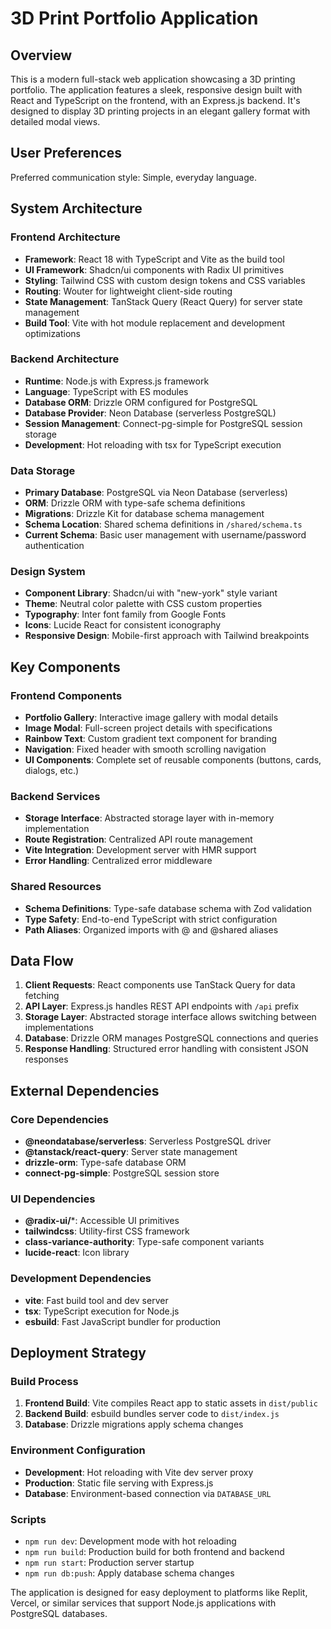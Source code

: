 # 3D Print Portfolio Application

## Overview

This is a modern full-stack web application showcasing a 3D printing portfolio. The application features a sleek, responsive design built with React and TypeScript on the frontend, with an Express.js backend. It's designed to display 3D printing projects in an elegant gallery format with detailed modal views.

## User Preferences

Preferred communication style: Simple, everyday language.

## System Architecture

### Frontend Architecture
- **Framework**: React 18 with TypeScript and Vite as the build tool
- **UI Framework**: Shadcn/ui components with Radix UI primitives
- **Styling**: Tailwind CSS with custom design tokens and CSS variables
- **Routing**: Wouter for lightweight client-side routing
- **State Management**: TanStack Query (React Query) for server state management
- **Build Tool**: Vite with hot module replacement and development optimizations

### Backend Architecture
- **Runtime**: Node.js with Express.js framework
- **Language**: TypeScript with ES modules
- **Database ORM**: Drizzle ORM configured for PostgreSQL
- **Database Provider**: Neon Database (serverless PostgreSQL)
- **Session Management**: Connect-pg-simple for PostgreSQL session storage
- **Development**: Hot reloading with tsx for TypeScript execution

### Data Storage
- **Primary Database**: PostgreSQL via Neon Database (serverless)
- **ORM**: Drizzle ORM with type-safe schema definitions
- **Migrations**: Drizzle Kit for database schema management
- **Schema Location**: Shared schema definitions in `/shared/schema.ts`
- **Current Schema**: Basic user management with username/password authentication

### Design System
- **Component Library**: Shadcn/ui with "new-york" style variant
- **Theme**: Neutral color palette with CSS custom properties
- **Typography**: Inter font family from Google Fonts
- **Icons**: Lucide React for consistent iconography
- **Responsive Design**: Mobile-first approach with Tailwind breakpoints

## Key Components

### Frontend Components
- **Portfolio Gallery**: Interactive image gallery with modal details
- **Image Modal**: Full-screen project details with specifications
- **Rainbow Text**: Custom gradient text component for branding
- **Navigation**: Fixed header with smooth scrolling navigation
- **UI Components**: Complete set of reusable components (buttons, cards, dialogs, etc.)

### Backend Services
- **Storage Interface**: Abstracted storage layer with in-memory implementation
- **Route Registration**: Centralized API route management
- **Vite Integration**: Development server with HMR support
- **Error Handling**: Centralized error middleware

### Shared Resources
- **Schema Definitions**: Type-safe database schema with Zod validation
- **Type Safety**: End-to-end TypeScript with strict configuration
- **Path Aliases**: Organized imports with @ and @shared aliases

## Data Flow

1. **Client Requests**: React components use TanStack Query for data fetching
2. **API Layer**: Express.js handles REST API endpoints with `/api` prefix
3. **Storage Layer**: Abstracted storage interface allows switching between implementations
4. **Database**: Drizzle ORM manages PostgreSQL connections and queries
5. **Response Handling**: Structured error handling with consistent JSON responses

## External Dependencies

### Core Dependencies
- **@neondatabase/serverless**: Serverless PostgreSQL driver
- **@tanstack/react-query**: Server state management
- **drizzle-orm**: Type-safe database ORM
- **connect-pg-simple**: PostgreSQL session store

### UI Dependencies
- **@radix-ui/***: Accessible UI primitives
- **tailwindcss**: Utility-first CSS framework
- **class-variance-authority**: Type-safe component variants
- **lucide-react**: Icon library

### Development Dependencies
- **vite**: Fast build tool and dev server
- **tsx**: TypeScript execution for Node.js
- **esbuild**: Fast JavaScript bundler for production

## Deployment Strategy

### Build Process
1. **Frontend Build**: Vite compiles React app to static assets in `dist/public`
2. **Backend Build**: esbuild bundles server code to `dist/index.js`
3. **Database**: Drizzle migrations apply schema changes

### Environment Configuration
- **Development**: Hot reloading with Vite dev server proxy
- **Production**: Static file serving with Express.js
- **Database**: Environment-based connection via `DATABASE_URL`

### Scripts
- `npm run dev`: Development mode with hot reloading
- `npm run build`: Production build for both frontend and backend
- `npm run start`: Production server startup
- `npm run db:push`: Apply database schema changes

The application is designed for easy deployment to platforms like Replit, Vercel, or similar services that support Node.js applications with PostgreSQL databases.